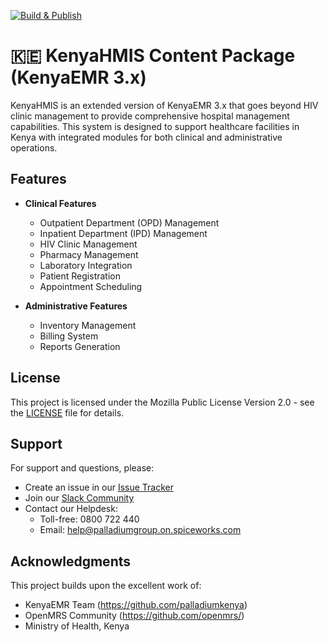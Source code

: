 [![Build & Publish](https://github.com/palladiumkenya/openmrs-content-kenyahmis/actions/workflows/main.yml/badge.svg)](https://github.com/palladiumkenya/openmrs-content-kenyahmis/actions/workflows/main.yml)

# 🇰🇪 KenyaHMIS Content Package (KenyaEMR 3.x)

KenyaHMIS is an extended version of KenyaEMR 3.x that goes beyond HIV clinic management to provide comprehensive hospital management capabilities. This system is designed to support healthcare facilities in Kenya with integrated modules for both clinical and administrative operations.

## Features

- **Clinical Features**

  - Outpatient Department (OPD) Management
  - Inpatient Department (IPD) Management
  - HIV Clinic Management
  - Pharmacy Management
  - Laboratory Integration
  - Patient Registration
  - Appointment Scheduling

- **Administrative Features**
  - Inventory Management
  - Billing System
  - Reports Generation

## License

This project is licensed under the Mozilla Public License Version 2.0 - see the [LICENSE](LICENSE) file for details.

## Support

For support and questions, please:

- Create an issue in our [Issue Tracker](https://github.com/palladiumkenya/openmrs-content-kenyahmis/issues)
- Join our [Slack Community](https://join.slack.com/t/palladiumkenya/shared_invite/zt-31d167v5x-BLOdDyAQ3lY08k~9lrMv3A)
- Contact our Helpdesk:
  - Toll-free: 0800 722 440
  - Email: help@palladiumgroup.on.spiceworks.com

## Acknowledgments

This project builds upon the excellent work of:

- KenyaEMR Team (https://github.com/palladiumkenya)
- OpenMRS Community (https://github.com/openmrs/)
- Ministry of Health, Kenya
